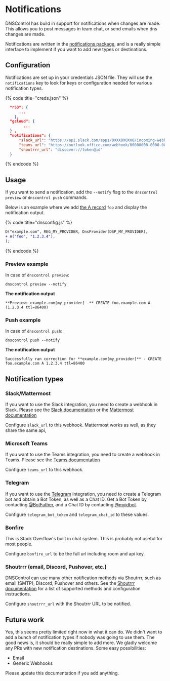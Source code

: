 # Notifications

DNSControl has build in support for notifications when changes are made. This allows you to post messages in team chat, or send emails when dns changes are made.

Notifications are written in the [notifications package](https://github.com/StackExchange/dnscontrol/tree/main/pkg/notifications), and is a really simple interface to implement if you want to add
new types or destinations.

## Configuration

Notifications are set up in your credentials JSON file. They will use the `notifications` key to look for keys or configuration needed for various notification types.

{% code title="creds.json" %}
```json
  "r53": {
      ...
    },
  "gcloud": {
        ...
  } ,
  "notifications": {
      "slack_url": "https://api.slack.com/apps/0XXX0X0XX0/incoming-webhooks",
      "teams_url": "https://outlook.office.com/webhook/00000000-0000-0000-0000-000000000000@00000000-0000-0000-0000-000000000000/IncomingWebhook/00000000000000000000000000000000/00000000-0000-0000-0000-000000000000",
      "shoutrrr_url": "discover://token@id"
  }
```
{% endcode %}

## Usage

If you want to send a notification, add the `--notify` flag to the `dnscontrol preview` or `dnscontrol push` commands.

Below is an example where we add [the A record](language-reference/domain-modifiers/A.md) `foo` and display the notification output.

{% code title="dnsconfig.js" %}
```diff
D("example.com", REG_MY_PROVIDER, DnsProvider(DSP_MY_PROVIDER),
+ A("foo", "1.2.3.4"),
);
```
{% endcode %}

### Preview example

In case of `dnscontrol preview`:

```shell
dnscontrol preview --notify
```

**The notification output**

```shell
**Preview: example.com[my_provider] -** CREATE foo.example.com A (1.2.3.4 ttl=86400)
```

### Push example

In case of `dnscontrol push`:

```shell
dnscontrol push --notify
```

**The notification output**

```shell
Successfully ran correction for **example.com[my_provider]** - CREATE foo.example.com A 1.2.3.4 ttl=86400
```

## Notification types

### Slack/Mattermost

If you want to use the Slack integration, you need to create a webhook in Slack.
Please see the [Slack documentation](https://api.slack.com/messaging/webhooks) or the [Mattermost documentation](https://developers.mattermost.com/integrate/webhooks/incoming/)

Configure `slack_url` to this webhook. Mattermost works as well, as they share the same api,

### Microsoft Teams

If you want to use the Teams integration, you need to create a webhook in Teams.
Please see the [Teams documentation](https://docs.microsoft.com/en-us/microsoftteams/platform/webhooks-and-connectors/how-to/add-incoming-webhook#add-an-incoming-webhook-to-a-teams-channel)

Configure `teams_url` to this webhook.

### Telegram

If you want to use the [Telegram](https://telegram.org/) integration, you need to create a Telegram bot and obtain a Bot Token, as well as a Chat ID. Get a Bot Token by contacting [@BotFather](https://telegram.me/botfather), and a Chat ID by contacting [@myidbot](https://telegram.me/myidbot).

Configure `telegram_bot_token` and `telegram_chat_id` to these values.

### Bonfire

This is Stack Overflow's built in chat system. This is probably not useful for most people.

Configure `bonfire_url` to be the full url including room and api key.

### Shoutrrr (email, Discord, Pushover, etc.)

DNSControl can use many other notification methods via Shoutrrr, such as email (SMTP), Discord, Pushover and others. See the [Shoutrrr documentation](https://containrrr.dev/shoutrrr/latest/services/overview/) for a list of supported methods and configuration instructions.

Configure `shoutrrr_url` with the Shoutrrr URL to be notified.

## Future work

Yes, this seems pretty limited right now in what it can do. We didn't want to add a bunch of notification types if nobody was going to use them. The good news is, it should
be really simple to add more. We gladly welcome any PRs with new notification destinations. Some easy possibilities:

- Email
- Generic Webhooks

Please update this documentation if you add anything.
